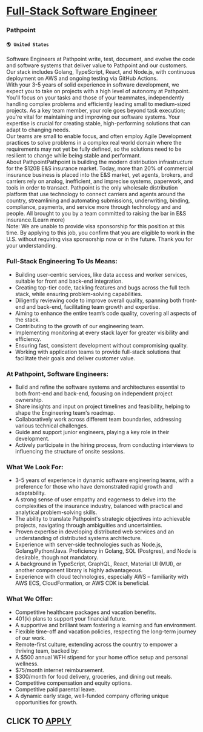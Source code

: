 # [Full-Stack Software Engineer](https://www.remotewlb.com/apply/full-stack-software-engineer-65264)  
### Pathpoint  
#### `🌎 United States`  
Software Engineers at Pathpoint write, test, document, and evolve the code and software systems that deliver value to Pathpoint and our customers. Our stack includes Golang, TypeScript, React, and Node.js, with continuous deployment on AWS and ongoing testing via GitHub Actions.  
With your 3-5 years of solid experience in software development, we expect you to take on projects with a high level of autonomy at Pathpoint. You'll focus on your tasks and those of your teammates, independently handling complex problems and efficiently leading small to medium-sized projects. As a key team member, your role goes beyond task execution; you're vital for maintaining and improving our software systems. Your expertise is crucial for creating stable, high-performing solutions that can adapt to changing needs.  
Our teams are small to enable focus, and often employ Agile Development practices to solve problems in a complex real world domain where the requirements may not yet be fully defined, so the solutions need to be resilient to change while being stable and performant.  
About PathpointPathpoint is building the modern distribution infrastructure for the $120B E&S insurance market. Today, more than 20% of commercial insurance business is placed into the E&S market, yet agents, brokers, and carriers rely on analog, inefficient, and imprecise systems, paperwork, and tools in order to transact. Pathpoint is the only wholesale distribution platform that use technology to connect carriers and agents around the country, streamlining and automating submissions, underwriting, binding, compliance, payments, and service more through technology and and people. All brought to you by a team committed to raising the bar in E&S insurance.(Learn more)  
Note: We are unable to provide visa sponsorship for this position at this time. By applying to this job, you confirm that you are eligible to work in the U.S. without requiring visa sponsorship now or in the future. Thank you for your understanding.

### Full-Stack Engineering To Us Means:

  * Building user-centric services, like data access and worker services, suitable for front and back-end integration.
  * Creating top-tier code, tackling features and bugs across the full tech stack, while ensuring problem-solving capabilities.
  * Diligently reviewing code to improve overall quality, spanning both front-end and back-end, facilitating team growth and expertise.
  * Aiming to enhance the entire team’s code quality, covering all aspects of the stack.
  * Contributing to the growth of our engineering team.
  * Implementing monitoring at every stack layer for greater visibility and efficiency.
  * Ensuring fast, consistent development without compromising quality.
  * Working with application teams to provide full-stack solutions that facilitate their goals and deliver customer value.

### At Pathpoint, Software Engineers:

  * Build and refine the software systems and architectures essential to both front-end and back-end, focusing on independent project ownership.
  * Share insights and input on project timelines and feasibility, helping to shape the Engineering team's roadmap.
  * Collaboratively work across different team boundaries, addressing various technical challenges.
  * Guide and support junior engineers, playing a key role in their development.
  * Actively participate in the hiring process, from conducting interviews to influencing the structure of onsite sessions.

### What We Look For:

  * 3-5 years of experience in dynamic software engineering teams, with a preference for those who have demonstrated rapid growth and adaptability.
  * A strong sense of user empathy and eagerness to delve into the complexities of the insurance industry, balanced with practical and analytical problem-solving skills.
  * The ability to translate Pathpoint's strategic objectives into achievable projects, navigating through ambiguities and uncertainties.
  * Proven expertise in developing distributed web services and an understanding of distributed systems architecture.
  * Experience with server-side technologies such as Node.js, Golang/Python/Java. Proficiency in Golang, SQL (Postgres), and Node is desirable, though not mandatory. 
  * A background in TypeScript, GraphQL, React, Material UI (MUI), or another component library is highly advantageous.
  * Experience with cloud technologies, especially AWS – familiarity with AWS ECS, CloudFormation, or AWS CDK is beneficial.

### What We Offer:

  * Competitive healthcare packages and vacation benefits.
  * 401(k) plans to support your financial future.
  * A supportive and brilliant team fostering a learning and fun environment.
  * Flexible time-off and vacation policies, respecting the long-term journey of our work.
  * Remote-first culture, extending across the country to empower a thriving team, backed by:
  * A $500 annual WFH stipend for your home office setup and personal wellness.
  * $75/month internet reimbursement.
  * $300/month for food delivery, groceries, and dining out meals.
  * Competitive compensation and equity options.
  * Competitive paid parental leave.
  * A dynamic early stage, well-funded company offering unique opportunities for growth.

  
## CLICK TO [APPLY](https://www.remotewlb.com/apply/full-stack-software-engineer-65264)

